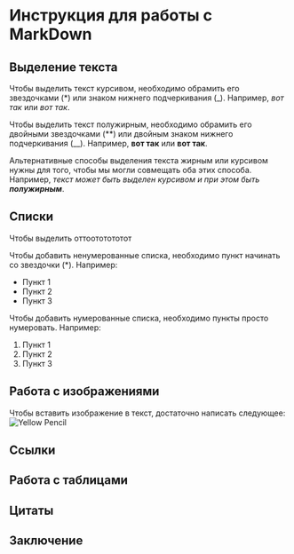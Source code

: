 # Инструкция для работы с MarkDown

## Выделение текста
Чтобы выделить текст курсивом, необходимо обрамить его звездочками (*) или знаком нижнего подчеркивания (_). Например, *вот так* или _вот так_.

Чтобы выделить текст полужирным, необходимо обрамить его двойными звездочками (**) или двойным знаком нижнего подчеркивания (__). Например, **вот так** или __вот так__.

Альтернативные способы выделения текста жирным или курсивом нужны для того, чтобы мы могли совмещать оба этих способа. Например, _текст может быть выделен курсивом и при этом быть **полужирным**_.

## Списки
Чтобы выделить оттоототототот

Чтобы добавить ненумерованные списка, необходимо пункт начинать со звездочки (*). Например:
* Пункт 1
* Пункт 2
* Пункт 3

Чтобы добавить нумерованные списка, необходимо пункты просто нумеровать. Например:
1. Пункт 1
2. Пункт 2
3. Пункт 3

## Работа с изображениями
Чтобы вставить изображение в текст, достаточно написать следующее:
![Yellow Pencil](L4xtMwyMkLg.jpg)

## Ссылки

## Работа с таблицами

## Цитаты

## Заключение

